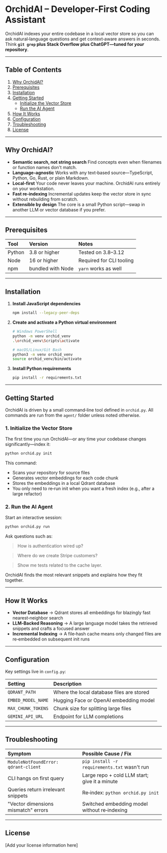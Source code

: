 # OrchidAI – Developer‑First Coding Assistant

OrchidAI indexes your entire codebase in a local vector store so you can ask natural‑language questions and get context‑aware answers in seconds. Think **`git grep` plus Stack Overflow plus ChatGPT—tuned for _your_ repository**.

---

## Table of Contents

1. [Why OrchidAI?](#why-orchidai)
2. [Prerequisites](#prerequisites)
3. [Installation](#installation)
4. [Getting Started](#getting-started)
   - [Initialize the Vector Store](#1-initialize-the-vector-store)
   - [Run the AI Agent](#2-run-the-ai-agent)
5. [How It Works](#how-it-works)
6. [Configuration](#configuration)
7. [Troubleshooting](#troubleshooting)
8. [License](#license)

---

## Why OrchidAI?

- **Semantic search, not string search** Find concepts even when filenames or function names don't match.
- **Language‑agnostic** Works with any text‑based source—TypeScript, Python, Go, Rust, or plain Markdown.
- **Local‑first** Your code never leaves your machine. OrchidAI runs entirely on your workstation.
- **Fast re‑indexing** Incremental updates keep the vector store in sync without rebuilding from scratch.
- **Extensible by design** The core is a small Python script—swap in another LLM or vector database if you prefer.

---

## Prerequisites

| Tool   | Version       | Notes                  |
| :----- | :------------ | :--------------------- |
| Python | 3.8 or higher | Tested on 3.8–3.12    |
| Node   | 16 or higher  | Required for CLI tooling |
| npm    | bundled with Node | `yarn` works as well |

---

## Installation

1. **Install JavaScript dependencies**
   ```bash
   npm install --legacy-peer-deps
   ```

2. **Create and activate a Python virtual environment**
   ```bash
   # Windows PowerShell
   python -m venv orchid_venv
   .\orchid_venv\Scripts\activate

   # macOS/Linux/Git Bash
   python3 -m venv orchid_venv
   source orchid_venv/bin/activate
   ```

3. **Install Python requirements**
   ```bash
   pip install -r requirements.txt
   ```

---

## Getting Started

OrchidAI is driven by a small command‑line tool defined in `orchid.py`.
All commands are run from the `agent/` folder unless noted otherwise.

### 1. Initialize the Vector Store

The first time you run OrchidAI—or any time your codebase changes significantly—index it:

```bash
python orchid.py init
```

This command:
- Scans your repository for source files
- Generates vector embeddings for each code chunk
- Stores the embeddings in a local Qdrant database
- You only need to re‑run init when you want a fresh index (e.g., after a large refactor)

### 2. Run the AI Agent

Start an interactive session:

```bash
python orchid.py run
```

Ask questions such as:

> How is authentication wired up?

> Where do we create Stripe customers?

> Show me tests related to the cache layer.

OrchidAI finds the most relevant snippets and explains how they fit together.

---

## How It Works

- **Vector Database** → Qdrant stores all embeddings for blazingly fast nearest‑neighbor search
- **LLM‑Backed Reasoning** → A large language model takes the retrieved snippets and crafts a focused answer
- **Incremental Indexing** → A file‑hash cache means only changed files are re‑embedded on subsequent init runs

---

## Configuration

Key settings live in `config.py`:

| Setting | Description |
| :------ | :---------- |
| `QDRANT_PATH` | Where the local database files are stored |
| `EMBED_MODEL_NAME` | Hugging Face or OpenAI embedding model |
| `MAX_CHUNK_TOKENS` | Chunk size for splitting large files |
| `GEMINI_API_URL` | Endpoint for LLM completions |

---

## Troubleshooting

| Symptom | Possible Cause / Fix |
| :------ | :------------------- |
| `ModuleNotFoundError: qdrant-client` | `pip install -r requirements.txt` wasn't run |
| CLI hangs on first query | Large repo + cold LLM start; give it a minute |
| Queries return irrelevant snippets | Re‑index: `python orchid.py init` |
| "Vector dimensions mismatch" errors | Switched embedding model without re‑indexing |

---

## License

[Add your license information here]
